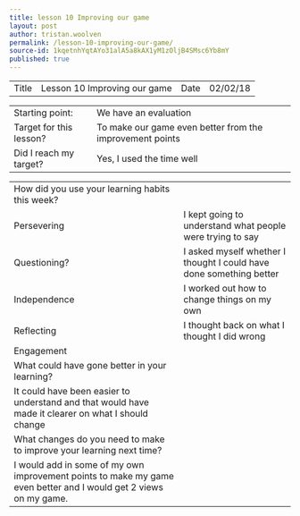 ```yaml
---
title: lesson 10 Improving our game
layout: post
author: tristan.woolven
permalink: /lesson-10-improving-our-game/
source-id: 1kqetnhYqtAYo31alA5a8kAX1yM1zOljB4SMsc6Yb8mY
published: true
---
```

<table>
  <tr>
    <td>Title</td>
    <td>Lesson 10 Improving our game</td>
    <td>Date</td>
    <td>02/02/18</td>
  </tr>
</table>


<table>
  <tr>
    <td>Starting point:</td>
    <td>We have an evaluation</td>
  </tr>
  <tr>
    <td>Target for this lesson?</td>
    <td>To make our game even better from the improvement points</td>
  </tr>
  <tr>
    <td>Did I reach my target?</td>
    <td>Yes, I used the time well</td>
  </tr>
</table>


<table>
  <tr>
    <td>How did you use your learning habits this week?</td>
    <td></td>
  </tr>
  <tr>
    <td>Persevering</td>
    <td>I kept going to understand what people were trying to say</td>
  </tr>
  <tr>
    <td>Questioning?</td>
    <td>I asked myself whether I thought I could have done something better</td>
  </tr>
  <tr>
    <td>Independence</td>
    <td>I worked out how to change things on my own</td>
  </tr>
  <tr>
    <td>Reflecting</td>
    <td>I thought back on what I thought I did wrong</td>
  </tr>
  <tr>
    <td>Engagement</td>
    <td></td>
  </tr>
  <tr>
    <td>What could have gone better in your learning?</td>
    <td></td>
  </tr>
  <tr>
    <td>It could have been easier to understand and that would have made it clearer on what I should change</td>
    <td></td>
  </tr>
  <tr>
    <td>What changes do you need to make to improve your learning next time?</td>
    <td></td>
  </tr>
  <tr>
    <td>I would add in some of my own improvement points to make my game even better and I would get 2 views on my game.</td>
    <td></td>
  </tr>
</table>


